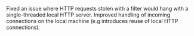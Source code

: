 Fixed an issue where HTTP requests stolen with a filter would hang with a single-threaded local HTTP server.
Improved handling of incoming connections on the local machine (e.g introduces reuse of local HTTP connections).
